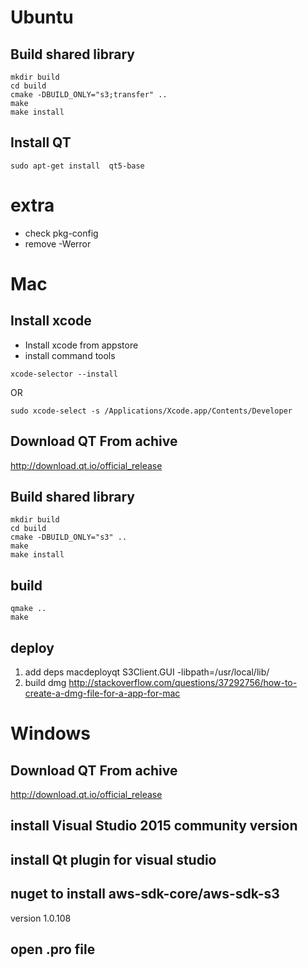 # Ubuntu

## Build shared library

```
mkdir build
cd build
cmake -DBUILD_ONLY="s3;transfer" ..
make
make install
```

## Install QT

```
sudo apt-get install  qt5-base

```

# extra

+ check pkg-config
+ remove -Werror


# Mac

## Install xcode

+ Install xcode from appstore
+ install command tools
```
xcode-selector --install
```
OR
```
sudo xcode-select -s /Applications/Xcode.app/Contents/Developer
```

## Download QT From achive
http://download.qt.io/official_release


## Build shared library

```
mkdir build
cd build
cmake -DBUILD_ONLY="s3" ..
make
make install
```


## build

```
qmake ..
make
```

## deploy

1. add deps
macdeployqt S3Client.GUI -libpath=/usr/local/lib/
2. build dmg
http://stackoverflow.com/questions/37292756/how-to-create-a-dmg-file-for-a-app-for-mac


# Windows

## Download QT From achive
http://download.qt.io/official_release


## install Visual Studio 2015 community version 

## install Qt plugin for visual studio

## nuget to install aws-sdk-core/aws-sdk-s3

version 1.0.108

## open .pro file


